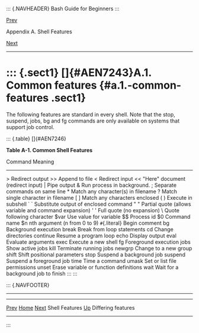 ::: {.NAVHEADER}
Bash Guide for Beginners
:::

[Prev](app3.md)

Appendix A. Shell Features

[Next](x7369.md)

------------------------------------------------------------------------

::: {.sect1}
[]{#AEN7243}A.1. Common features {#a.1.-common-features .sect1}
================================

The following features are standard in every shell. Note that the stop,
suspend, jobs, bg and fg commands are only available on systems that
support job control.

::: {.table}
[]{#AEN7246}

**Table A-1. Common Shell Features**

  Command         Meaning
  --------------- -------------------------------------------------------
  \>              Redirect output
  \>\>            Append to file
  \<              Redirect input
  \<\<            \"Here\" document (redirect input)
  \|              Pipe output
  &               Run process in background.
  ;               Separate commands on same line
  \*              Match any character(s) in filename
  ?               Match single character in filename
  \[ \]           Match any characters enclosed
  ( )             Execute in subshell
  \` \`           Substitute output of enclosed command
  \" \"           Partial quote (allows variable and command expansion)
  \' \'           Full quote (no expansion)
  \\              Quote following character
  \$var           Use value for variable
  \$\$            Process id
  \$0             Command name
  \$n             nth argument (n from 0 to 9)
  `#`{.literal}   Begin comment
  bg              Background execution
  break           Break from loop statements
  cd              Change directories
  continue        Resume a program loop
  echo            Display output
  eval            Evaluate arguments
  exec            Execute a new shell
  fg              Foreground execution
  jobs            Show active jobs
  kill            Terminate running jobs
  newgrp          Change to a new group
  shift           Shift positional parameters
  stop            Suspend a background job
  suspend         Suspend a foreground job
  time            Time a command
  umask           Set or list file permissions
  unset           Erase variable or function definitions
  wait            Wait for a background job to finish
:::
:::

::: {.NAVFOOTER}

------------------------------------------------------------------------

  ------------------- -------------------- --------------------
  [Prev](app3.md)    [Home](index.md)    [Next](x7369.md)
  Shell Features        [Up](app3.md)      Differing features
  ------------------- -------------------- --------------------
:::
